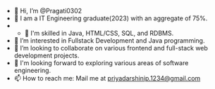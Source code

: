 - 👋 Hi, I’m @Pragati0302
- 👻 I am a IT Engineering graduate(2023) with an aggregate of 75%.
- - 🌱 I'm skilled in Java, HTML/CSS, SQL, and RDBMS.
- 👀 I’m interested in Fullstack Development and Java programming.
- 💞️ I’m looking to collaborate on various frontend and full-stack web development projects.
- 🐬 I'm looking forward to exploring various areas of software engineering.
- 📫 How to reach me: Mail me at priyadarshinip.1234@gmail.com

<!---
Pragati0302/Pragati0302 is a ✨ special ✨ repository because its `README.md` (this file) appears on your GitHub profile.
You can click the Preview link to take a look at your changes.
--->
